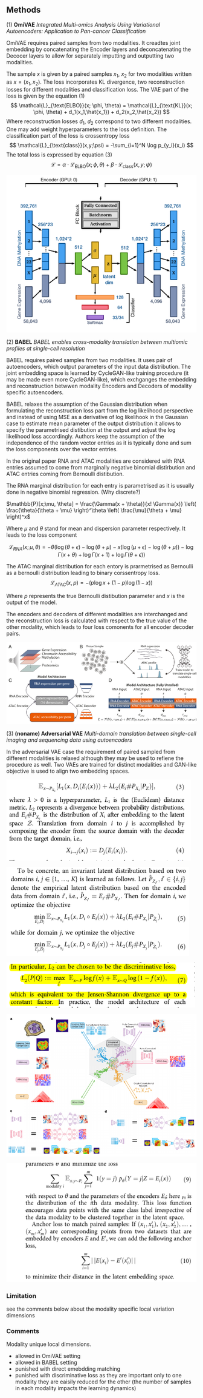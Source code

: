 ## **Methods**

(1) **OmiVAE** *Integrated Multi-omics Analysis Using Variational Autoencoders: Application to Pan-cancer Classification*

OmiVAE requires paired samples from two modalities. It creadtes joint embedding by concatenating the Encoder layers and deconcatenating the Decocer layers to allow for separately imputting and outputting two modalities.

The sample $x$ is given by a paired samples $x_1$, $x_2$ for two modalities written as $x = (x_1, x_2)$. The loss incorporates KL divergence, two reconstruction losses for different modalities and classification loss. The VAE part of the loss is given by the equation (1)
$$
\mathcal{L}_{\text{ELBO}}(x; \phi, \theta) = \mathcal{L}_{\text{KL}}(x; \phi, \theta) + d_1(x_1,\hat{x_1}) + d_2(x_2,\hat{x_2})
$$
Where reconstruction losses $d_1$, $d_2$ correspond to two different modalities. One may add weight hyperparameters to the loss definition. The classification part of the loss is crossentropy loss
$$
\mathcal{L}_{\text{class}}(x,y;\psi) = -\sum_{i=1}^N \log p_{y_i}(x_i)
$$
The total loss is expressed by equation (3)
$$
\mathcal{L}_{} = \alpha \cdot \mathcal{L}_{\text{ELBO}}(x; \phi, \theta) + \beta \cdot \mathcal{L}_{\text{class}}(x,y;\psi)
$$

![alt text](OmiVAE-schema.png)

(2) **BABEL** *BABEL enables cross-modality translation between multiomic profiles at single-cell resolution*

BABEL requires paired samples from two modalities. It uses pair of autoencoders, which output parameters of the input data distribution. The joint embedding space is learned by CycleGAN-like training procedure (it may be made even more CycleGAN-like), which exchganges the embedding and reconstruction betwwen modality Encoders and Decoders of modality specific autoencoders.

BABEL relaxes the assumption of the Gaussian distribution when formulating the reconstruction loss part from the log likelihood perspective and instead of using MSE as a derivative of log likelihook in the Gaussian case to estimate mean parameter of the output distribution it allows to specify the parametrised distibution at the output and adjust the log likelihood loss accordingly. Authors keep the assumption of the independence of the random vector entries as it is typically done and sum the loss components over the vector entries.

In the original paper RNA and ATAC modalities are considered with RNA entries assumed to come from marginally negative binomial distirbution and ATAC entries coming from  Bernoulli distibution.

The RNA marginal distribution for each entry is parametrised as it is usually done in negative binomial regression. (Why discrete?)

$\mathbb{P}[x;\mu, \theta] = \frac{\Gamma(x + \theta)}{x! \Gamma(x)} \left( \frac{\theta}{\theta + \mu} \right)^\theta \left( \frac{\mu}{\theta + \mu} \right)^x$

Where $\mu$ and $\theta$ stand for mean and dispersion parameter respectively. It leads to the loss component

$$\mathcal{L}_{RNA}(x; \mu, \theta) = -\theta(\log (\theta + \epsilon) - \log(\theta + \mu) - x (\log (\mu + \epsilon) - \log (\theta + \mu)) - \log\Gamma(x + \theta) + \log\Gamma(x + 1) + \log\Gamma(\theta + \epsilon))$$
<!-- ![alt text](image-3.png) -->

The ATAC marginal distribution for each entory is prarmetrised as Bernoulli as a bernoulli distribution leading to binary corssentropy loss.
$$\mathcal{L}_{ATAC}(x, p) = -(p\log x + (1 - p)\log(1 - x))$$

Where $p$ represents the true Bernoulli distibution parameter and $x$ is the output of the model.
<!-- ![alt text](image-4.png) -->
<!-- ![alt text](image-2.png) -->

The encoders and decoders of different modalities are interchanged and the reconstruction loss is calculated with respect to the true value of the other modality, which leads to four loss comonents for all encoder decoder pairs.

![alt text](BABEL-schema.png)

(3) **(noname) Adversarial VAE** *Multi-domain translation between single-cell
imaging and sequencing data using autoencoders*

In the adversarial VAE case the requirement of paired sampled from different modalities is relaxed although they may be used to refiene the procedure as well. Two VAEs are trained for distinct modalities and GAN-like objective is used to align two embedding spaces.

![alt text](image-5.png)

![alt text](image-6.png)

![alt text](image-7.png)

![alt text](noname-adv-VAE-schema.png)

![alt text](image-8.png)

### Limitation
see the comments below about the modality specific local variation dimensions

### Comments
Modality unique local dimensions.
- allowed in OmiVAE setting
- allowed in BABEL setting
- punished with direct emebdding matching
- punished with discriminative loss as they are important only to one modality they are eaisily reduced for the other (the number of samples in each modality impacts the learning dynamics)